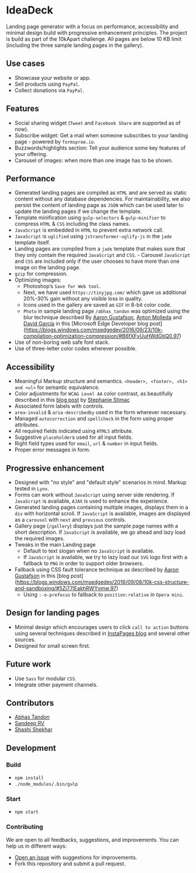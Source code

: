 # IdeaDeck
Landing page generator with a focus on performance, accessibility and minimal design build with progressive enhancement principles. The project is build as part of the 10kApart challenge. All pages are below 10 KB limit (including the three sample landing pages in the gallery).

## Use cases
* Showcase your website or app.
* Sell products using `PayPal`.
* Collect donations via `PayPal`.

## Features
* Social sharing widget (`Tweet` and `Facebook Share` are supported as of now).
* Subscribe widget: Get a mail when someone subscribes to your landing page - powered by `formspree.io`.
* Buzzwords/highlights section: Tell your audience some key features of your offering.
* Carousel of images: when more than one image has to be shown.

## Performance
* Generated landing pages are compiled as `HTML` and are served as static content without any database dependencies. For maintainability, we also persist the content of landing page as `JSON` which can be used later to update the landing pages if we change the template.
* Template minification using `gulp-selectors` & `gulp-minifier` to compress `HTML` & `CSS` including the class names.
* `JavaScript` is embedded in `HTML` to prevent extra network call.
* `JavaScript` is `uglified` using `jstransformer-uglify-js` in the `jade` template itself.
* Landing pages are compiled from a `jade` template that makes sure that they only contain the required `JavaScript` and `CSS`. - Carousel `JavaScript` and `CSS` are included only if the user chooses to have more than one image on the landing page.
* `gzip` for compression.
* Optimizing images:
  * Photoshop’s `Save for Web tool`.
  * Next, we have used `https://tinyjpg.com/` which gave us additional 20%-30% gain without any visible loss in quality.
  * Icons used in the gallery are saved as `GIF` in 8-bit color code.
  * `Photo` in sample landing page `/abhas_tandon` was optimized using the blur technique described By [Aaron Gustafson](https://blogs.windows.com/msedgedev/author/aaron-gustafson/), [Anton Molleda](https://blogs.windows.com/msedgedev/author/anton-molleda/) and [David García](https://blogs.windows.com/msedgedev/author/david-garcia/) in this [Microsoft Edge Developer blog post] (https://blogs.windows.com/msedgedev/2016/09/23/10k-compilation-optimization-compression/#B6fXFvUuHWdGtiQ0.97)
* Use of non-boring web safe font stack.
* Use of three-letter color codes wherever possible.

## Accessibility
* Meaningful Markup structure and semantics. `<header>, <footer>, <h1> and <ul>` for semantic equivalence.
* Color adjustments for `WCAG Level AA` color contrast, as beautifully described in this [blog post](https://blogs.windows.com/msedgedev/2016/09/06/10k-for-optimization-performance/#GUqGsqpQBLIPbQPx.97) by [Stephanie Stimac](https://blogs.windows.com/msedgedev/author/stephanie-stimac/)
* Associated form labels with controls.
* `area-invalid` & `aria-describedby` used in the form wherever necessary.
* Managed `autocorrection` and `spellcheck` in the form using proper attributes.
* All required fields indicated using `HTML5` attribute.
* Suggestive `placeholder`s used for all input fields.
* Right field types used for `email`, `url` & `number` in input fields.
* Proper error messages in form.

## Progressive enhancement
* Designed with "no style" and "default style" scenarios in mind. Markup tested in `Lynx`.
* Forms can work without `JavaScript` using server side rendering. If `JavaScript` is available, `AJAX` is used to enhance the experience.
* Generated landing pages containing multiple images, displays them in a `div` with horizontal scroll. If `JavaScript` is available, images are displayed as a `carousel` with `next` and `previous` controls.
* Gallery page (`/gallery`) displays just the sample page names with a short description. If `JavaScript` is available, we go ahead and lazy load the required images.
* Tweaks in the main Landing page
  * Default to text slogan when no `JavaScript` is available.
  * If `JavaScript` is available, we try to lazy load our `SVG` logo first with a fallback to `PNG` in order to support older browsers.
* Fallback using CSS fault tolerance technique as described by [Aaron Gustafson](https://blogs.windows.com/msedgedev/author/aaron-gustafson/) in this [blog post] (https://blogs.windows.com/msedgedev/2016/09/08/10k-css-structure-and-sandboxing/#5Zi77IEakhRWYvmw.97)
  * Using `:-o-prefocus` to fallback to `position:relative` in `Opera mini`.

## Design for landing pages
* Minimal design which encourages users to click `call to action` buttons using several techniques described in [InstaPages blog](https://instapage.com/blog) and several other sources.
* Designed for small screen first.

## Future work
* Use `Sass` for modular `CSS`.
* Integrate other payment channels.

## Contributors
* [Abhas Tandon](https://github.com/abhas9)
* [Sandeep RV](https://github.com/sandeeprv)
* [Shashi Shekhar](https://github.com/shashi20008)

## Development

### Build
* `npm install`
* `./node_modules/.bin/gulp`

### Start
* `npm start`

### Contributing
We are open to all feedbacks, suggestions, and improvements. You can help us in different ways:
  * [Open an issue](https://github.com/abhas9/ideadeck/issues) with suggestions for improvements.
  * Fork this repository and submit a pull request.

